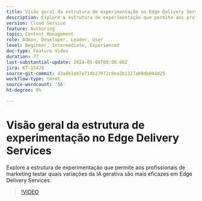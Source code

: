 ```yaml
---
title: Visão geral da estrutura de experimentação no Edge Delivery Services
description: Explore a estrutura de experimentação que permite aos profissionais de marketing testar quais variações da IA gerativa são mais eficazes em Edge Delivery Services.
version: Cloud Service
feature: Authoring
topic: Content Management
role: Admin, Developer, Leader, User
level: Beginner, Intermediate, Experienced
doc-type: Feature Video
duration: 77
last-substantial-update: 2024-05-08T00:00:00Z
jira: KT-15478
source-git-commit: 43a8b1eb7e714b27972c0ea2b1327ab8db044d25
workflow-type: tm+mt
source-wordcount: '56'
ht-degree: 0%

---
```



# Visão geral da estrutura de experimentação no Edge Delivery Services

Explore a estrutura de experimentação que permite aos profissionais de marketing testar quais variações da IA gerativa são mais eficazes em Edge Delivery Services.

>[!VIDEO](https://video.tv.adobe.com/v/3429061/?learn=on)
